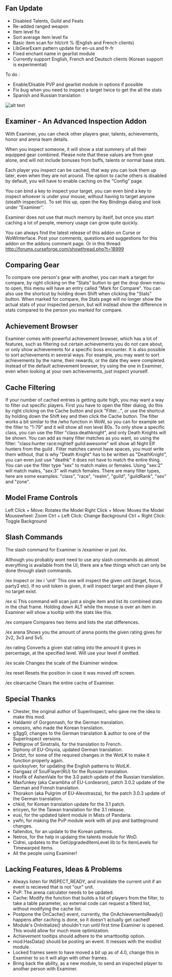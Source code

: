 Fan Update
---------------------------------------
* Disabled Talents, Guild and Feats
* Re-added ranged weapon
* Item level fix
* Sort average item level fix
* Basic item scan for hit/crit % (English and French clients)
* LibGearExam pattern update for en-us and fr-fr
* Fixed enchant name in gearlist module
* Currently support English, French and Deutsch clients (Korean support is experimental)

To do :
* Enable/Disable PVP and gearlist module in options if possible
* Fix bug when you need to inspect a target twice to get the all the stats
* Spanish and Russian translation

![alt text](https://i.imgur.com/voq7odP.jpg)

Examiner - An Advanced Inspection Addon
---------------------------------------
With Examiner, you can check other players gear, talents, achievements, honor and arena team details.

When you inspect someone, it will show a stat summery of all their equipped gear combined.
Please note that these values are from gear alone, and will not include bonuses from buffs, talents or normal base stats.

Each player you inspect can be cached, that way you can look them up later, even when they are not around.
The option to cache others is disabled by default, you will have to enable caching on the "Config" page.

You can bind a key to inspect your target, you can even bind a key to inspect whoever is under your mouse, without having to target anyone (stealth inspection).
To set this up, open the Key Bindings dialog and look under "Examiner".

Examiner does not use that much memory by itself, but once you start caching a lot of people, memory usage can grow quite quickly.

You can always find the latest release of this addon on Curse or WoWInterface.
Post your comments, questions and suggestions for this addon on the addons comment page.
Or in this thread: http://forums.curseforge.com/showthread.php?t=18999

Comparing Gear
--------------
To compare one person's gear with another, you can mark a target for compare, by right clicking on the "Stats" button to get the drop down menu to open,
this menu will have an entry called "Mark for Compare". You can also use the shortcut by holding down Shift when clicking the "Stats" button.
When marked for compare, the Stats page will no longer show the actual stats of your inspected person, but will instead show the difference in stats
compared to the person you marked for compare.

Achievement Browser
-------------------
Examiner comes with powerful achievement browser, which has a lot of features, such as filtering out certain achievements you do not care about, or only show achievements for a specific boss encounter.
It is also possible to sort achievements in several ways. For example, you may want to sort achievements by the name, their rewards, or the date they were completed.
Instead of the default achievement browser, try using the one in Examiner, even when looking at your own achievements, just inspect yourself.

Cache Filtering
---------------
If your number of cached entries is getting quite high, you may want a way to filter out specific players.
First you have to open the filter dialog, do this by right clicking on the Cache button and pick "Filter...", or use the shortcut by holding down the Shift key and then click the Cache button.
The filter works a bit similar to the /who function in WoW, so you can for example set the filter to "1-79" and it will show all non level 80s.
To only show a specific class, you can use the filter "class:deathknight", and only Death Knights will be shown.
You can add as many filter matches as you want, so using the filter: "class:hunter race:nightelf guild:awesome" will show all Night Elf hunters from the guild <Awesome>.
Filter matches cannot have spaces, you must write them without, that is why "Death Knight" has to be written as "DeathKnight", you can even just use "deathk" it does not have to match the entire thing.
You can use the filter type "sex" to match males or females. Using "sex:2" will match males, "sex:3" will match females.
There are many filter types, here are some examples: "class", "race", "realm", "guild", "guildRank", "sex" and "zone".

Model Frame Controls
--------------------
Left Click + Move:		Rotates the Model
Right Click + Move:		Moves the Model
Mousewheel:				Zoom
Ctrl + Left Click:		Change Background
Ctrl + Right Click:		Toggle Background

Slash Commands
--------------
The slash command for Examiner is /examiner or just /ex.

Although you probably wont need to use any slash commands as almost everything is available from the UI,
there are a few things which can only be done through slash commands.

/ex inspect <unit> or /ex i 'unit'
This one will inspect the given unit (target, focus, party3 etc). If no unit token is given, it will inspect target and then player if no target exist.

/ex si <itemLink>
This command will scan just a single item and list its combined stats in the chat frame.
Holding down ALT while the mouse is over an item in Examiner will show a tooltip with the stats like this.

/ex compare <itemLink1> <itemLink2>
Compares two items and lists the stat differences.

/ex arena <rating>
Shows you the amount of arena points the given rating gives for 2v2, 3v3 and 5v5.

/ex rating <stat> <rating> <level>
Converts a given stat rating into the amount it gives in percentage, at the specified level. Will use your level if omitted.

/ex scale <value>
Changes the scale of the Examiner window.

/ex reset
Resets the position in case it was moved off screen.

/ex clearcache
Clears the entire cache of Examiner.

Special Thanks
--------------
- Chester, the original author of SuperInspect, who gave me the idea to make this mod.
- Haldamir of Gorgonnash, for the German translation.
- omosiro, who made the Korean translation.
- g3gg0, changes to the German translation & author to one of the SuperInspect versions.
- Pettigrow of Sinstralis, for the translation to French.
- Siphony of EU-Onyxia, updated German translation.
- Dridzt, for some of the required changes in the WotLK to make it function properly again.
- quicksylver, for updating the English patterns to WotLK.
- Darigaaz of SoulFlayer(RU) for the Russian translation.
- Hoofik of AshenVale for the 3.0 patch update of the Russian translation.
- Maxfunkey (aka Carambha of EU-Lordearon), patch 3.0.2 update of the German and Frensh translation.
- Thorakon (aka Pulgrim of EU-Alexstrasza), for the patch 3.0.3 update of the German translation.
- chkid, for Korean translation update for the 3.1 patch.
- ericyen, for the Taiwan translation for the 3.1 release.
- eusi, for the updated talent module in Mists of Pandaria.
- ywfn, for making the PvP module work with all pvp and battleground changes.
- fallendos, for an update to the Korean patterns.
- Netrox, for the help in updaing the talents module for WoD.
- Cidrei, updates to the GetUpgradedItemLevel lib to fix itemLevels for Timewarped items.
- All the people using Examiner!

Lacking Features, Ideas & Problems
----------------------------------
- Always listen for INSPECT_READY, and invalidate the current unit if an event is recieved that is not "our" unit.
- PvP: The arena calculator needs to be updated.
- Cache: Modify the function that builds a list of players from the filter, to take a table parameter, so external code can request a filterd list, without modifying the cache list.
- Postpone the OnCache() event, currently, the OnAchievementsReady() happens after caching is done, so it doesn't actually get cached!
- Module's OnInitialize() shouldn't run until first time Examiner is opened. This would allow for much more optimization.
- Achievement tooltips should adhere to the smarttooltip option.
- mod:HasData() should be posting an event. It messes with the modlist module.
- Locked frames seem to have moved a bit up as of 4.0, change this in Examiner to so it will align with other frames.
- Bring back the ability, as a new module, to send an inspected player to another person with Examiner.
